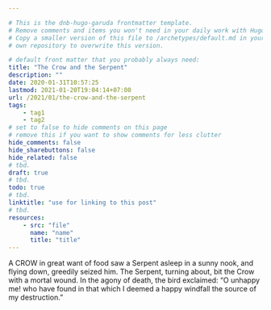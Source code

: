 ```yaml
---

# This is the dnb-hugo-garuda frontmatter template. 
# Remove comments and items you won't need in your daily work with Hugo.
# Copy a smaller version of this file to /archetypes/default.md in your
# own repository to overwrite this version.

# default front matter that you probably always need:
title: "The Crow and the Serpent"
description: ""
date: 2020-01-31T10:57:25
lastmod: 2021-01-20T19:04:14+07:00
url: /2021/01/the-crow-and-the-serpent
tags:
    - tag1
    - tag2
# set to false to hide comments on this page
# remove this if you want to show comments for less clutter
hide_comments: false
hide_sharebuttons: false
hide_related: false
# tbd.
draft: true
# tbd.
todo: true
# tbd.
linktitle: "use for linking to this post"
# tbd.
resources:
    - src: "file"
      name: "name"
      title: "title"
---
```

A CROW in great want of food saw a Serpent asleep in a sunny nook, and flying down, greedily seized him. The Serpent, turning about, bit the Crow with a mortal wound. In the agony of death, the bird exclaimed: “O unhappy me! who have found in that which I deemed a happy windfall the source of my destruction.”
